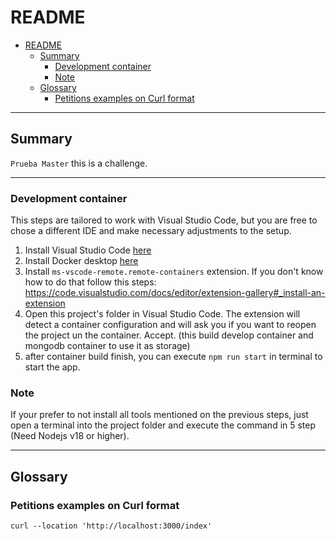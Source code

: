 # README

- [README](#readme)
  - [Summary](#summary)
    - [Development container](#development-container)
    - [Note](#note)
  - [Glossary](#glossary)
    - [Petitions examples on Curl format](#petitions-examples-on-curl-format)

---

## Summary

`Prueba Master` this is a challenge.

---

### Development container

This steps are tailored to work with Visual Studio Code, but you are free to chose a different IDE and make necessary adjustments to the setup.

1. Install Visual Studio Code [here](https://code.visualstudio.com/)
2. Install Docker desktop [here](https://code.visualstudio.com/)
3. Install `ms-vscode-remote.remote-containers` extension. If you don't know how to do that follow this steps: <https://code.visualstudio.com/docs/editor/extension-gallery#_install-an-extension>
4. Open this project's folder in Visual Studio Code. The extension will detect a container configuration and will ask you if you want to reopen the project un the container. Accept. (this build develop container and mongodb container to use it as storage)
5. after container build finish, you can execute `npm run start` in terminal to start the app.

### Note

If your prefer to not install all tools mentioned on the previous steps, just open a terminal into the project folder and execute the command in 5 step (Need Nodejs v18 or higher).

---

## Glossary

### Petitions examples on Curl format

```env
curl --location 'http://localhost:3000/index'
```
